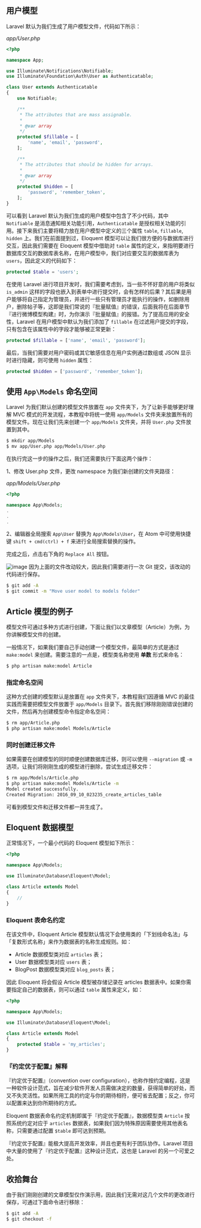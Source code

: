 ## 用户模型

Laravel 默认为我们生成了用户模型文件，代码如下所示：

*app/User.php*

```php
<?php

namespace App;

use Illuminate\Notifications\Notifiable;
use Illuminate\Foundation\Auth\User as Authenticatable;

class User extends Authenticatable
{
    use Notifiable;

    /**
     * The attributes that are mass assignable.
     *
     * @var array
     */
    protected $fillable = [
        'name', 'email', 'password',
    ];

    /**
     * The attributes that should be hidden for arrays.
     *
     * @var array
     */
    protected $hidden = [
        'password', 'remember_token',
    ];
}
```

可以看到 Laravel 默认为我们生成的用户模型中包含了不少代码，其中 `Notifiable` 是消息通知相关功能引用，`Authenticatable` 是授权相关功能的引用。接下来我们主要将精力放在用户模型中定义的三个属性 `table`, `fillable`, `hidden` 上。我们在前面提到过，Eloquent 模型可以让我们很方便的与数据库进行交互，因此我们需要在 Eloquent 模型中借助对 `table` 属性的定义，来指明要进行数据库交互的数据库表名称，在用户模型中，我们对应要交互的数据库表为 `users`，因此定义的代码如下：

```php
protected $table = 'users';
```

在使用 Laravel 进行项目开发时，我们需要考虑到，当一些不怀好意的用户将类似 `is_admin` 这样的字段也嵌入到表单中进行提交时，会有怎样的后果？其后果是用户能够将自己指定为管理员，并进行一些只有管理员才能执行的操作，如删除用户，删除帖子等，这即是我们常说的『批量赋值』的错误，后面我将在后面章节『进行微博模型构建』时，为你演示『批量赋值』的报错。为了提高应用的安全性，Laravel 在用户模型中默认为我们添加了 `fillable` 在过滤用户提交的字段，只有包含在该属性中的字段才能够被正常更新：

```php
protected $fillable = ['name', 'email', 'password'];
```

最后，当我们需要对用户密码或其它敏感信息在用户实例通过数组或 JSON 显示时进行隐藏，则可使用 `hidden` 属性：

```php
protected $hidden = ['password', 'remember_token'];
```

## 使用 `App\Models` 命名空间

Laravel 为我们默认创建的模型文件放置在 `app` 文件夹下，为了让新手能够更好理解 MVC 模式的开发流程，本教程中将统一使用 `app/Models` 文件夹来放置所有的模型文件。现在让我们先来创建一个 `app/Models` 文件夹，并将 `User.php` 文件放置到其中。

```bash
$ mkdir app/Models
$ mv app/User.php app/Models/User.php
```

在执行完这一步的操作之后，我们还需要执行下面这两个操作：

1、修改 User.php 文件，更改 namespace 为我们新创建的文件夹路径：

*app/Models/User.php*

```php
<?php

namespace App\Models;
.
.
.
```

2、编辑器全局搜索 `App\User` 替换为 `App\Models\User`，在 Atom 中可使用快捷键 `shift + cmd(ctrl) + f` 来进行全局搜索替换的操作。

完成之后，点击右下角的 `Replace All` 按钮。

![image](https://fsdhubcdn.phphub.org/uploads/images/201705/16/1/YxlDvL9XV9.png)
因为上面的文件改动较大，因此我们需要进行一次 Git 提交，该改动的代码进行保存。

```bash
$ git add -A
$ git commit -m "Move user model to models folder"
```

## Article 模型的例子

模型文件可通过多种方式进行创建，下面让我们以文章模型（Article）为例，为你讲解模型文件的创建。

一般情况下，如果我们要自己手动创建一个模型文件，最简单的方式是通过 `make:model` 来创建。需要注意的一点是，模型类名称使用 **单数** 形式来命名：

```bash
$ php artisan make:model Article
```

### 指定命名空间

这种方式创建的模型默认是放置在 `app` 文件夹下，本教程我们因遵循 MVC 的最佳实践而需要把模型文件放置于 `app/Models` 目录下。首先我们移除刚刚错误创建的文件，然后再为创建模型命令指定命名空间：

```bash
$ rm app/Article.php
$ php artisan make:model Models/Article
```

### 同时创建迁移文件

如果需要在创建模型的同时顺便创建数据库迁移，则可以使用 `--migration` 或 `-m` 选项，让我们将刚刚生成的模型进行删除，尝试生成迁移文件：

```bash
$ rm app/Models/Article.php
$ php artisan make:model Models/Article -m
Model created successfully.
Created Migration: 2016_09_10_023235_create_articles_table
```

可看到模型文件和迁移文件都一并生成了。

## Eloquent 数据模型

正常情况下，一个最小代码的 Eloquent 模型如下所示：

```php
<?php

namespace App\Models;

use Illuminate\Database\Eloquent\Model;

class Article extends Model
{
    //
}
```

### Eloquent 表命名约定

在该文件中，Eloquent Article 模型默认情况下会使用类的「下划线命名法」与「复数形式名称」来作为数据表的名称生成规则。如：

- Article 数据模型类对应 `articles` 表；
- User 数据模型类对应 `users` 表；
- BlogPost 数据模型类对应 `blog_posts` 表；

因此 Eloquent 将会假设 Article 模型被存储记录在 articles 数据表中。如果你需要指定自己的数据表，则可以通过 `table` 属性来定义，如：

```php
<?php

namespace App\Models;

use Illuminate\Database\Eloquent\Model;

class Article extends Model
{
    protected $table = 'my_articles';
}
```

### 『约定优于配置』解释

『约定优于配置』（convention over configuration），也称作按约定编程，这是一种软件设计范式，旨在减少软件开发人员需做决定的数量，获得简单的好处，而又不失灵活性。如果所用工具的约定与你的期待相符，便可省去配置；反之，你可以配置来达到你所期待的方式。

Eloquent 数据表命名约定机制即属于『约定优于配置』，数据模型类 `Article` 按照系统约定对应于 `articles` 数据表，如果我们因为特殊原因需要使用其他表名称，只需要通过配置 `$table` 即可达到预期。

『约定优于配置』能极大提高开发效率，并且也更有利于团队协作。Laravel 项目中大量的使用了『约定优于配置』这种设计范式，这也是 Laravel 的另一个可爱之处。

## 收拾舞台

由于我们刚刚创建的文章模型仅作演示用，因此我们无需对这几个文件的更改进行保存，可通过下面命令进行移除：

```bash
$ git add -A
$ git checkout -f
```
